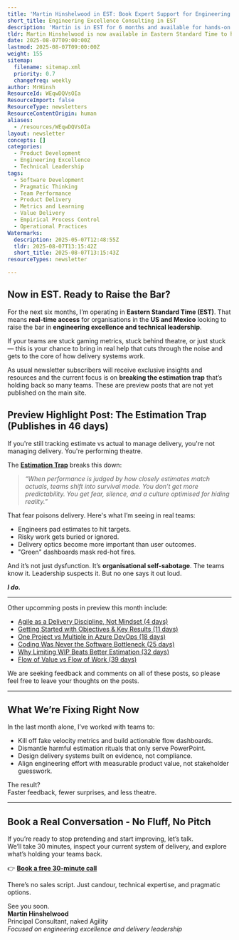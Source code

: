 ```yaml
---
title: 'Martin Hinshelwood in EST: Book Expert Support for Engineering Excellence'
short_title: Engineering Excellence Consulting in EST
description: 'Martin is in EST for 6 months and available for hands-on consulting in North America. This month’s spotlight: How tracking estimation accuracy is destroying delivery'
tldr: Martin Hinshelwood is now available in Eastern Standard Time to help North American based software teams improve engineering excellence. Move beyond ineffective rituals and frameworks and book a free 30-minute call.
date: 2025-08-07T09:00:00Z
lastmod: 2025-08-07T09:00:00Z
weight: 155
sitemap:
  filename: sitemap.xml
  priority: 0.7
  changefreq: weekly
author: MrHinsh
ResourceId: WEqwDQVsOIa
ResourceImport: false
ResourceType: newsletters
ResourceContentOrigin: human
aliases:
  - /resources/WEqwDQVsOIa
layout: newsletter
concepts: []
categories:
  - Product Development
  - Engineering Excellence
  - Technical Leadership
tags:
  - Software Development
  - Pragmatic Thinking
  - Team Performance
  - Product Delivery
  - Metrics and Learning
  - Value Delivery
  - Empirical Process Control
  - Operational Practices
Watermarks:
  description: 2025-05-07T12:48:55Z
  tldr: 2025-08-07T13:15:42Z
  short_title: 2025-08-07T13:15:43Z
resourceTypes: newsletter

---
```

## Now in EST. Ready to Raise the Bar?

For the next six months, I’m operating in **Eastern Standard Time (EST)**. That means **real-time access** for organisations in the **US and Mexico** looking to raise the bar in **engineering excellence and technical leadership**.

If your teams are stuck gaming metrics, stuck behind theatre, or just stuck — this is your chance to bring in real help that cuts through the noise and gets to the core of how delivery systems work.

As usual newsletter subscribers will receive exclusive insights and resources and the current focus is on **breaking the estimation trap** that’s holding back so many teams. These are preview posts that are not yet published on the main site.

## Preview Highlight Post: **The Estimation Trap** (Publishes in 46 days)

If you're still tracking estimate vs actual to manage delivery, you're not managing delivery. You're performing theatre.

The **[Estimation Trap](https://preview.nkdagility.com/resources/blog/the-estimation-trap-how-tracking-accuracy-undermines-trust-flow-and-value-in-software-delivery/)** breaks this down:

> _“When performance is judged by how closely estimates match actuals, teams shift into survival mode. You don’t get more predictability. You get fear, silence, and a culture optimised for hiding reality.”_

That fear poisons delivery. Here's what I’m seeing in real teams:

- Engineers pad estimates to hit targets.
- Risky work gets buried or ignored.
- Delivery optics become more important than user outcomes.
- "Green" dashboards mask red-hot fires.

And it’s not just dysfunction. It’s **organisational self-sabotage**. The teams know it. Leadership suspects it. But no one says it out loud.

**_I do._**

---

Other upcomming posts in preview this month include:

- [Agile as a Delivery Discipline, Not Mindset (4 days)](https://preview.nkdagility.com/resources/blog/is-agile-really-just-a-mindset/)
- [Getting Started with Objectives & Key Results (11 days)](https://preview.nkdagility.com/resources/blog/getting-started-with-objectives-key-results/)
- [One Project vs Multiple in Azure DevOps (18 days)](https://preview.nkdagility.com/resources/blog/should-you-use-one-project-to-rule-them-all-in-azure-devops/)
- [Coding Was Never the Software Bottleneck (25 days)](https://preview.nkdagility.com/resources/blog/are-we-still-pretending-coding-was-the-bottleneck/)
- [Why Limiting WIP Beats Better Estimation (32 days)](https://preview.nkdagility.com/resources/blog/estimating-better-in-an-overloaded-system-is-a-poor-man-s-strategy/)
- [Flow of Value vs Flow of Work (39 days)](https://preview.nkdagility.com/resources/blog/flow-of-value-vs-flow-of-work/)

We are seeking feedback and comments on all of these posts, so please feel free to leave your thoughts on the posts.

---

## What We’re Fixing Right Now

In the last month alone, I’ve worked with teams to:

- Kill off fake velocity metrics and build actionable flow dashboards.
- Dismantle harmful estimation rituals that only serve PowerPoint.
- Design delivery systems built on evidence, not compliance.
- Align engineering effort with measurable product value, not stakeholder guesswork.

The result?  
Faster feedback, fewer surprises, and less theatre.

---

## Book a Real Conversation - No Fluff, No Pitch

If you’re ready to stop pretending and start improving, let’s talk.  
We’ll take 30 minutes, inspect your current system of delivery, and explore what’s holding your teams back.

👉 **[Book a free 30-minute call](https://nkdagility.com/company/contact/)**

There’s no sales script. Just candour, technical expertise, and pragmatic options.

See you soon.  
**Martin Hinshelwood**  
Principal Consultant, naked Agility  
_Focused on engineering excellence and delivery leadership_
